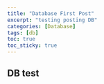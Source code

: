 ```yaml
---
title: "Database First Post"
excerpt: "testing posting DB"
categories: [Database]
tags: [db]
toc: true
toc_sticky: true
---
```


## DB test